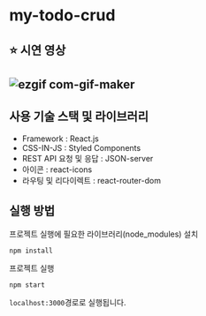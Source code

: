 # my-todo-crud

## ⭐️ 시연 영상
![ezgif com-gif-maker](https://user-images.githubusercontent.com/97003692/208364695-8092b8d9-9ae9-4412-aacc-0fab218e104f.gif)
---


## 사용 기술 스택 및 라이브러리
- Framework : React.js
- CSS-IN-JS : Styled Components
- REST API 요청 및 응답 : JSON-server
- 아이콘 : react-icons
- 라우팅 및 리다이렉트 : react-router-dom

## 실행 방법

프로젝트 실행에 필요한 라이브러리(node_modules) 설치
```
npm install
```

프로젝트 실행
```
npm start
```

`localhost:3000`경로로 실행됩니다.

<br/>

